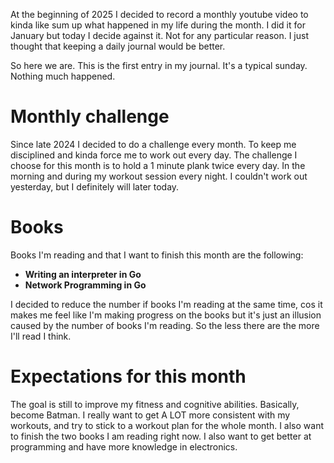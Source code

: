 At the beginning of 2025 I decided to record a monthly youtube video to kinda like sum up
what happened in my life during the month. I did it for January but today I decide against it.
Not for any particular reason. I just thought that keeping a daily journal would be better.

So here we are. This is the first entry in my journal. It's a typical sunday. Nothing much happened.

# Monthly challenge
Since late 2024 I decided to do a challenge every month. To keep me disciplined and kinda force me
to work out every day. The challenge I choose for this month is to hold a 1 minute plank twice every day.
In the morning and during my workout session every night. I couldn't work out yesterday, but I definitely will later
today.

# Books
Books I'm reading and that I want to finish this month are the following:
- **Writing an interpreter in Go**
- **Network Programming in Go**

I decided to reduce the number if books I'm reading at the same time, cos it makes me feel like I'm making progress on the
books but it's just an illusion caused by the number of books I'm reading. So the less there are the more I'll read I think.

# Expectations for this month
The goal is still to improve my fitness and cognitive abilities. Basically, become Batman. I really want to get A LOT more 
consistent with my workouts, and try to stick to a workout plan for the whole month. I also want to finish the two books
I am reading right now. I also want to get better at programming and have more knowledge in electronics.
